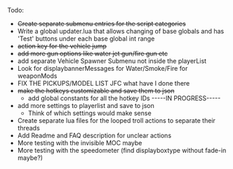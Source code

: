 Todo:
- ~~Create separate submenu entries for the script categories~~
- Write a global updater.lua that allows changing of base globals and has 'Test' buttons under each base global int range
- ~~action key for the vehicle jump~~
- ~~add more gun options like water jet gun/fire gun etc~~
- add separate Vehicle Spawner Submenu not inside the playerList
- Look for displaybannerMessages for Water/Smoke/Fire for weaponMods
- FIX THE PICKUPS/MODEL LIST JFC what have I done there
- ~~make the hotkeys customizable and save them to json~~ 
  - add global constants for all the hotkey IDs     -----IN PROGRESS-----
- add more settings to playerlist and save to json
  - Think of which settings would make sense
- Create separate lua files for the looped troll actions to separate their threads
- Add Readme and FAQ description for unclear actions
- More testing with the invisible MOC maybe
- More testing with the speedometer (find displayboxtype without fade-in maybe?)